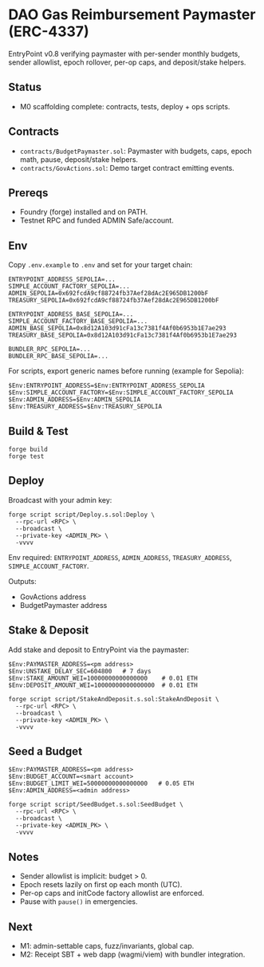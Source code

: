 # DAO Gas Reimbursement Paymaster (ERC-4337)

EntryPoint v0.8 verifying paymaster with per-sender monthly budgets, sender allowlist, epoch rollover, per-op caps, and deposit/stake helpers.

## Status
- M0 scaffolding complete: contracts, tests, deploy + ops scripts.

## Contracts
- `contracts/BudgetPaymaster.sol`: Paymaster with budgets, caps, epoch math, pause, deposit/stake helpers.
- `contracts/GovActions.sol`: Demo target contract emitting events.

## Prereqs
- Foundry (forge) installed and on PATH.
- Testnet RPC and funded ADMIN Safe/account.

## Env
Copy `.env.example` to `.env` and set for your target chain:

```
ENTRYPOINT_ADDRESS_SEPOLIA=...
SIMPLE_ACCOUNT_FACTORY_SEPOLIA=...
ADMIN_SEPOLIA=0x692fcdA9cf88724fb37Aef28dAc2E965DB1200bF
TREASURY_SEPOLIA=0x692fcdA9cf88724fb37Aef28dAc2E965DB1200bF

ENTRYPOINT_ADDRESS_BASE_SEPOLIA=...
SIMPLE_ACCOUNT_FACTORY_BASE_SEPOLIA=...
ADMIN_BASE_SEPOLIA=0x8d12A103d91cFa13c7381f4Af0b6953b1E7ae293
TREASURY_BASE_SEPOLIA=0x8d12A103d91cFa13c7381f4Af0b6953b1E7ae293

BUNDLER_RPC_SEPOLIA=...
BUNDLER_RPC_BASE_SEPOLIA=...
```

For scripts, export generic names before running (example for Sepolia):
```
$Env:ENTRYPOINT_ADDRESS=$Env:ENTRYPOINT_ADDRESS_SEPOLIA
$Env:SIMPLE_ACCOUNT_FACTORY=$Env:SIMPLE_ACCOUNT_FACTORY_SEPOLIA
$Env:ADMIN_ADDRESS=$Env:ADMIN_SEPOLIA
$Env:TREASURY_ADDRESS=$Env:TREASURY_SEPOLIA
```

## Build & Test
```
forge build
forge test
```

## Deploy
Broadcast with your admin key:
```
forge script script/Deploy.s.sol:Deploy \
  --rpc-url <RPC> \
  --broadcast \
  --private-key <ADMIN_PK> \
  -vvvv
```
Env required: `ENTRYPOINT_ADDRESS`, `ADMIN_ADDRESS`, `TREASURY_ADDRESS`, `SIMPLE_ACCOUNT_FACTORY`.

Outputs:
- GovActions address
- BudgetPaymaster address

## Stake & Deposit
Add stake and deposit to EntryPoint via the paymaster:
```
$Env:PAYMASTER_ADDRESS=<pm address>
$Env:UNSTAKE_DELAY_SEC=604800   # 7 days
$Env:STAKE_AMOUNT_WEI=10000000000000000    # 0.01 ETH
$Env:DEPOSIT_AMOUNT_WEI=10000000000000000  # 0.01 ETH

forge script script/StakeAndDeposit.s.sol:StakeAndDeposit \
  --rpc-url <RPC> \
  --broadcast \
  --private-key <ADMIN_PK> \
  -vvvv
```

## Seed a Budget
```
$Env:PAYMASTER_ADDRESS=<pm address>
$Env:BUDGET_ACCOUNT=<smart account>
$Env:BUDGET_LIMIT_WEI=50000000000000000   # 0.05 ETH
$Env:ADMIN_ADDRESS=<admin address>

forge script script/SeedBudget.s.sol:SeedBudget \
  --rpc-url <RPC> \
  --broadcast \
  --private-key <ADMIN_PK> \
  -vvvv
```

## Notes
- Sender allowlist is implicit: budget > 0.
- Epoch resets lazily on first op each month (UTC).
- Per-op caps and initCode factory allowlist are enforced.
- Pause with `pause()` in emergencies.

## Next
- M1: admin-settable caps, fuzz/invariants, global cap.
- M2: Receipt SBT + web dapp (wagmi/viem) with bundler integration.
